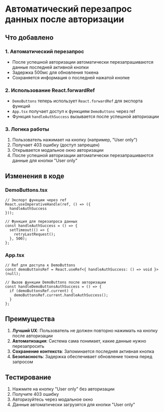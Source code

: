 # Автоматический перезапрос данных после авторизации

## Что добавлено

### 1. Автоматический перезапрос
- После успешной авторизации автоматически перезапрашиваются данные последней активной кнопки
- Задержка 500мс для обновления токена
- Сохраняется информация о последней нажатой кнопке

### 2. Использование React.forwardRef
- `DemoButtons` теперь использует `React.forwardRef` для экспорта функций
- `App.tsx` получает доступ к функциям `DemoButtons` через ref
- Функция `handleAuthSuccess` вызывается после успешной авторизации

### 3. Логика работы
1. Пользователь нажимает на кнопку (например, "User only")
2. Получает 403 ошибку (доступ запрещен)
3. Открывается модальное окно авторизации
4. После успешной авторизации автоматически перезапрашиваются данные для кнопки "User only"

## Изменения в коде

### DemoButtons.tsx
```tsx
// Экспорт функции через ref
React.useImperativeHandle(ref, () => ({
  handleAuthSuccess
}));

// Функция для перезапроса данных
const handleAuthSuccess = () => {
  setTimeout(() => {
    retryLastRequest();
  }, 500);
};
```

### App.tsx
```tsx
// Ref для доступа к DemoButtons
const demoButtonsRef = React.useRef<{ handleAuthSuccess: () => void }>(null);

// Вызов функции DemoButtons после авторизации
const handleDemoButtonsAuthSuccess = () => {
  if (demoButtonsRef.current) {
    demoButtonsRef.current.handleAuthSuccess();
  }
};
```

## Преимущества

1. **Лучший UX**: Пользователь не должен повторно нажимать на кнопку после авторизации
2. **Автоматизация**: Система сама понимает, какие данные нужно перезапросить
3. **Сохранение контекста**: Запоминается последняя активная кнопка
4. **Безопасность**: Задержка обеспечивает обновление токена перед запросом

## Тестирование

1. Нажмите на кнопку "User only" без авторизации
2. Получите 403 ошибку
3. Авторизуйтесь через модальное окно
4. Данные автоматически загрузятся для кнопки "User only"
